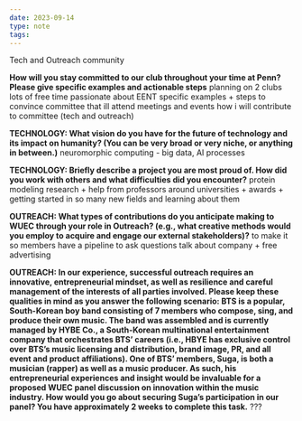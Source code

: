```yaml
---
date: 2023-09-14
type: note
tags: 
---
```


Tech and Outreach community

**How will you stay committed to our club throughout your time at Penn? Please give specific examples and actionable steps**
planning on 2 clubs
lots of free time
passionate about EENT
specific examples + steps to convince committee that ill attend meetings and events
how i will contribute to committee (tech and outreach)

**TECHNOLOGY: What vision do you have for the future of technology and its impact on humanity? (You can be very broad or very niche, or anything in between.)**
neuromorphic computing - big data, AI processes

**TECHNOLOGY: Briefly describe a project you are most proud of. How did you work with others and what difficulties did you encounter?**
protein modeling research + help from professors around universities + awards + getting started in so many new fields and learning about them

**OUTREACH: What types of contributions do you anticipate making to WUEC through your role in Outreach? (e.g., what creative methods would you employ to acquire and engage our external stakeholders)?**
to make it so members have a pipeline to ask questions
talk about company + free advertising

**OUTREACH: In our experience, successful outreach requires an innovative, entrepreneurial mindset, as well as resilience and careful management of the interests of all parties involved. Please keep these qualities in mind as you answer the following scenario: BTS is a popular, South-Korean boy band consisting of 7 members who compose, sing, and produce their own music. The band was assembled and is currently managed by HYBE Co., a South-Korean multinational entertainment company that orchestrates BTS’ careers (i.e., HBYE has exclusive control over BTS’s music licensing and distribution, brand image, PR, and all event and product affiliations). One of BTS’ members, Suga, is both a musician (rapper) as well as a music producer. As such, his entrepreneurial experiences and insight would be invaluable for a proposed WUEC panel discussion on innovation within the music industry. How would you go about securing Suga’s participation in our panel? You have approximately 2 weeks to complete this task.**
???